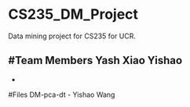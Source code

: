 # CS235_DM_Project
Data mining project for CS235 for UCR. 

#Team Members
Yash
Xiao
Yishao
-
-

#Files
DM-pca-dt - Yishao Wang
